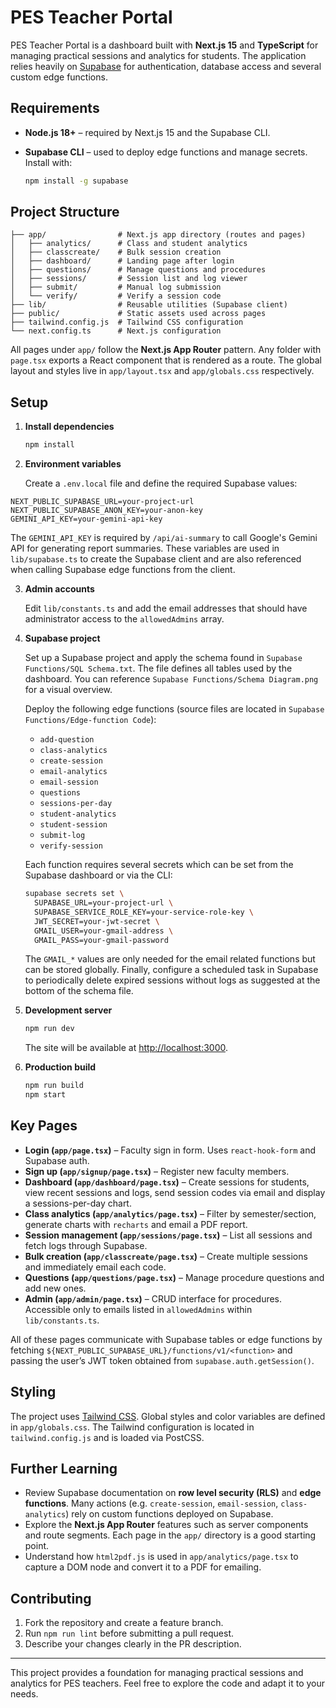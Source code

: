 # PES Teacher Portal

PES Teacher Portal is a dashboard built with **Next.js 15** and **TypeScript** for managing practical sessions and analytics for students. The application relies heavily on [Supabase](https://supabase.com) for authentication, database access and several custom edge functions.

## Requirements

- **Node.js 18+** – required by Next.js 15 and the Supabase CLI.
- **Supabase CLI** – used to deploy edge functions and manage secrets. Install with:

  ```bash
  npm install -g supabase
  ```

## Project Structure

```
├── app/                # Next.js app directory (routes and pages)
│   ├── analytics/      # Class and student analytics
│   ├── classcreate/    # Bulk session creation
│   ├── dashboard/      # Landing page after login
│   ├── questions/      # Manage questions and procedures
│   ├── sessions/       # Session list and log viewer
│   ├── submit/         # Manual log submission
│   └── verify/         # Verify a session code
├── lib/                # Reusable utilities (Supabase client)
├── public/             # Static assets used across pages
├── tailwind.config.js  # Tailwind CSS configuration
└── next.config.ts      # Next.js configuration
```

All pages under `app/` follow the **Next.js App Router** pattern. Any folder with `page.tsx` exports a React component that is rendered as a route. The global layout and styles live in `app/layout.tsx` and `app/globals.css` respectively.

## Setup

1. **Install dependencies**

   ```bash
   npm install
   ```

2. **Environment variables**

   Create a `.env.local` file and define the required Supabase values:

  ```env
  NEXT_PUBLIC_SUPABASE_URL=your-project-url
  NEXT_PUBLIC_SUPABASE_ANON_KEY=your-anon-key
  GEMINI_API_KEY=your-gemini-api-key
  ```

The `GEMINI_API_KEY` is required by `/api/ai-summary` to call Google's Gemini API for generating report summaries.
   These variables are used in `lib/supabase.ts` to create the Supabase client and are also referenced when calling Supabase edge functions from the client.

3. **Admin accounts**

   Edit `lib/constants.ts` and add the email addresses that should have administrator
   access to the `allowedAdmins` array.

4. **Supabase project**

   Set up a Supabase project and apply the schema found in `Supabase Functions/SQL Schema.txt`.  The file defines all tables used by the dashboard.  You can reference `Supabase Functions/Schema Diagram.png` for a visual overview.

   Deploy the following edge functions (source files are located in `Supabase Functions/Edge-function Code`):

   - `add-question`
   - `class-analytics`
   - `create-session`
   - `email-analytics`
   - `email-session`
   - `questions`
   - `sessions-per-day`
   - `student-analytics`
   - `student-session`
   - `submit-log`
   - `verify-session`

   Each function requires several secrets which can be set from the Supabase dashboard or via the CLI:

   ```bash
   supabase secrets set \
     SUPABASE_URL=your-project-url \
     SUPABASE_SERVICE_ROLE_KEY=your-service-role-key \
     JWT_SECRET=your-jwt-secret \
     GMAIL_USER=your-gmail-address \
     GMAIL_PASS=your-gmail-password
   ```

   The `GMAIL_*` values are only needed for the email related functions but can be stored globally.  Finally, configure a scheduled task in Supabase to periodically delete expired sessions without logs as suggested at the bottom of the schema file.

5. **Development server**

   ```bash
   npm run dev
   ```

   The site will be available at [http://localhost:3000](http://localhost:3000).

6. **Production build**

   ```bash
   npm run build
   npm start
   ```

## Key Pages

- **Login (`app/page.tsx`)** – Faculty sign in form. Uses `react-hook-form` and Supabase auth.
- **Sign up (`app/signup/page.tsx`)** – Register new faculty members.
- **Dashboard (`app/dashboard/page.tsx`)** – Create sessions for students, view recent sessions and logs, send session codes via email and display a sessions-per-day chart.
- **Class analytics (`app/analytics/page.tsx`)** – Filter by semester/section, generate charts with `recharts` and email a PDF report.
- **Session management (`app/sessions/page.tsx`)** – List all sessions and fetch logs through Supabase.
- **Bulk creation (`app/classcreate/page.tsx`)** – Create multiple sessions and immediately email each code.
- **Questions (`app/questions/page.tsx`)** – Manage procedure questions and add new ones.
- **Admin (`app/admin/page.tsx`)** – CRUD interface for procedures. Accessible only to emails listed in `allowedAdmins` within `lib/constants.ts`.

All of these pages communicate with Supabase tables or edge functions by fetching `${NEXT_PUBLIC_SUPABASE_URL}/functions/v1/<function>` and passing the user’s JWT token obtained from `supabase.auth.getSession()`.

## Styling

The project uses [Tailwind CSS](https://tailwindcss.com). Global styles and color variables are defined in `app/globals.css`. The Tailwind configuration is located in `tailwind.config.js` and is loaded via PostCSS.

## Further Learning

- Review Supabase documentation on **row level security (RLS)** and **edge functions**. Many actions (e.g. `create-session`, `email-session`, `class-analytics`) rely on custom functions deployed on Supabase.
- Explore the **Next.js App Router** features such as server components and route segments. Each page in the `app/` directory is a good starting point.
- Understand how `html2pdf.js` is used in `app/analytics/page.tsx` to capture a DOM node and convert it to a PDF for emailing.

## Contributing

1. Fork the repository and create a feature branch.
2. Run `npm run lint` before submitting a pull request.
3. Describe your changes clearly in the PR description.

---

This project provides a foundation for managing practical sessions and analytics for PES teachers. Feel free to explore the code and adapt it to your needs.
